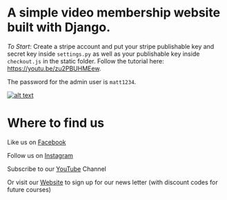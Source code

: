 # A simple video membership website built with Django.

_To Start_: Create a stripe account and put your stripe publishable key and secret key inside `settings.py` as well as your publishable key inside `checkout.js` in the static folder. Follow the tutorial here: https://youtu.be/zu2PBUHMEew.

The password for the admin user is `matt1234`.

[![alt text](https://github.com/justdjango/video-membership/blob/master/thumbnail.png "Logo")](https://youtu.be/zu2PBUHMEew)

# Where to find us

Like us on [Facebook](https://www.facebook.com/justdjangocode/)

Follow us on [Instagram](https://www.instagram.com/justdjangocode/)

Subscribe to our [YouTube](https://www.youtube.com/channel/UCRM1gWNTDx0SHIqUJygD-kQ) Channel

Or visit our [Website](https://www.justdjango.com) to sign up for our news letter (with discount codes for future courses)

